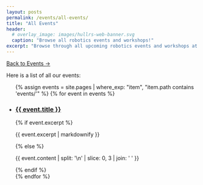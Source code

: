 ```yaml
---
layout: posts
permalink: /events/all-events/
title: "All Events"
header:
  # overlay_image: images/hullrs-web-banner.svg
  caption: "Browse all robotics events and workshops!"
excerpt: "Browse through all upcoming robotics events and workshops at Hull Robotics Society."
---
```


<!-- Button to go back to main events page -->
<a href="/events/" class="back-to-events-btn">Back to Events →</a>

Here is a list of all our events:

<ul class="all-events">
  {% assign events = site.pages | where_exp: "item", "item.path contains 'events/'" %}
  {% for event in events %}
    <li class="event-post">
      <h3><a href="{{ event.url }}">{{ event.title }}</a></h3>
      {% if event.excerpt %}
        <p>{{ event.excerpt | markdownify }}</p>
      {% else %}
        <p>{{ event.content | split: '\n' | slice: 0, 3 | join: ' ' }}</p>
      {% endif %}
    </li>
  {% endfor %}
</ul>
